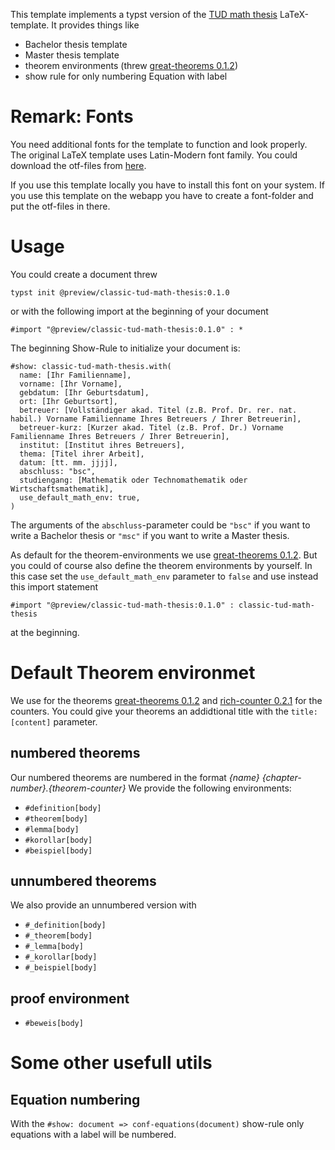 This template implements a typst version of the [TUD math thesis](https://tu-dresden.de/mn/math/studium/pruefungsaemter/abschlussarbeiten?set_language=en) LaTeX-template. It provides things like
- Bachelor thesis template
- Master thesis template
- theorem environments (threw [great-theorems 0.1.2](https://typst.app/universe/package/great-theorems/0.1.2/))
- show rule for only numbering Equation with label

# Remark: Fonts
You need additional fonts for the template to function and look properly. The original LaTeX template uses Latin-Modern font family. You could download the otf-files from [here](https://www.1001fonts.com/latin-modern-roman-font.html).

If you use this template locally you have to install this font on your system.
If you use this template on the webapp you have to create a font-folder and put the otf-files in there.


# Usage
You could create a document threw
```
typst init @preview/classic-tud-math-thesis:0.1.0
```
or with the following import at the beginning of your document
```typst
#import "@preview/classic-tud-math-thesis:0.1.0" : *
```

The beginning Show-Rule to initialize your document is:
```typst
#show: classic-tud-math-thesis.with(
  name: [Ihr Familienname],
  vorname: [Ihr Vorname],
  gebdatum: [Ihr Geburtsdatum],
  ort: [Ihr Geburtsort],
  betreuer: [Vollständiger akad. Titel (z.B. Prof. Dr. rer. nat. habil.) Vorname Familienname Ihres Betreuers / Ihrer Betreuerin],
  betreuer-kurz: [Kurzer akad. Titel (z.B. Prof. Dr.) Vorname Familienname Ihres Betreuers / Ihrer Betreuerin],
  institut: [Institut ihres Betreuers],
  thema: [Titel ihrer Arbeit],
  datum: [tt. mm. jjjj],
  abschluss: "bsc",
  studiengang: [Mathematik oder Technomathematik oder Wirtschaftsmathematik],
  use_default_math_env: true,
)
```
The arguments of the `abschluss`-parameter could be `"bsc"` if you want to write a Bachelor thesis or `"msc"` if you want to write a Master thesis.

As default for the theorem-environments we use [great-theorems 0.1.2](https://typst.app/universe/package/great-theorems/0.1.2/). But you could of course also define the theorem environments by yourself. In this case set the `use_default_math_env` parameter to `false` and use instead this import statement
```typst
#import "@preview/classic-tud-math-thesis:0.1.0" : classic-tud-math-thesis
```
at the beginning. 

# Default Theorem environmet
We use for the theorems [great-theorems 0.1.2](https://typst.app/universe/package/great-theorems/0.1.2/) and [rich-counter 0.2.1](https://typst.app/universe/package/rich-counters/0.2.1/) for the counters. You could give your theorems an addidtional title with the `title:[content]` parameter.

## numbered theorems
Our numbered theorems are numbered in the format 
_{name} {chapter-number}.{theorem-counter}_ 
We provide the following environments:
- `#definition[body]`
- `#theorem[body]`
- `#lemma[body]`
- `#korollar[body]`
- `#beispiel[body]`

## unnumbered theorems
We also provide an unnumbered version with
- `#_definition[body]`
- `#_theorem[body]`
- `#_lemma[body]`
- `#_korollar[body]`
- `#_beispiel[body]`

## proof environment
- `#beweis[body]`

# Some other usefull utils
## Equation numbering
With the `#show: document => conf-equations(document)` show-rule only equations with a label will be numbered.